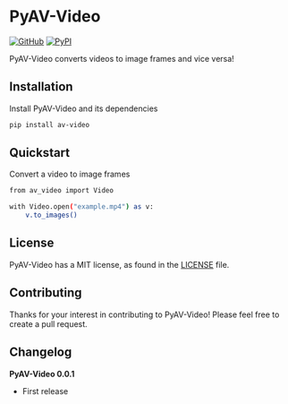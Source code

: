 # PyAV-Video

[![GitHub][github_badge]][github_link] [![PyPI][pypi_badge]][pypi_link]

PyAV-Video converts videos to image frames and vice versa!



## Installation

Install PyAV-Video and its dependencies

```bash
pip install av-video
```



## Quickstart

Convert a video to image frames

```bash
from av_video import Video

with Video.open("example.mp4") as v:
    v.to_images()
```



## License

PyAV-Video has a MIT license, as found in the [LICENSE](https://github.com/imyizhang/PyAV-Video/blob/main/LICENSE) file.



## Contributing

Thanks for your interest in contributing to PyAV-Video! Please feel free to create a pull request.



## Changelog

**PyAV-Video 0.0.1**

* First release



[github_badge]: https://badgen.net/badge/icon/GitHub?icon=github&color=black&label
[github_link]: https://github.com/imyizhang/PyAV-Video



[pypi_badge]: https://badgen.net/pypi/v/av-video?icon=pypi&color=black&label
[pypi_link]: https://www.pypi.org/project/av-video